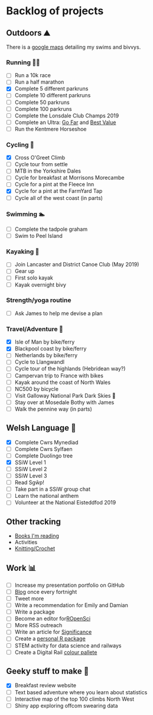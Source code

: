# Backlog of projects

## Outdoors :mountain:

There is a [google maps](https://www.google.com/maps/d/edit?mid=1Chu2SuR7Qs6M79-deT4WcancZ6M&ll=54.419881467419216%2C-3.013386708398457&z=10) detailing my swims and bivvys.

### Running 🏃‍♀️

- [ ] Run a 10k race
- [ ] Run a half marathon
- [x] Complete 5 different parkruns
- [ ] Complete 10 different parkruns
- [ ] Complete 50 parkruns
- [ ] Complete 100 parkruns
- [ ] Complete the Lonsdale Club Champs 2019
- [ ] Complete an Ultra: [Go Far](http://www.gofar.org.uk/) and [Best Value](https://climbers.net/race/value-ultras.php)
- [ ] Run the Kentmere Horseshoe

### Cycling :bicyclist:

- [x] Cross O'Greet Climb
- [ ] Cycle tour from settle
- [ ] MTB in the Yorkshire Dales
- [ ] Cycle for breakfast at Morrisons Morecambe
- [ ] Cycle for a pint at the Fleece Inn
- [x] Cycle for a pint at the FarmYard Tap
- [ ] Cycle all of the west coast (in parts)

### Swimming :swimmer:

- [ ] Complete the tadpole graham
- [ ] Swim to Peel Island

### Kayaking :rowboat:

- [ ] Join Lancaster and District Canoe Club (May 2019)
- [ ] Gear up
- [ ] First solo kayak
- [ ] Kayak overnight bivy

### Strength/yoga routine

- [ ] Ask James to help me devise a plan

### Travel/Adventure :sunrise_over_mountains:
- [x] Isle of Man by bike/ferry
- [x] Blackpool coast by bike/ferry
- [ ] Netherlands by bike/ferry
- [ ] Cycle to Llangwandl
- [ ] Cycle tour of the highlands (Hebridean way?)
- [ ] Campervan trip to France with bikes
- [ ] Kayak around the coast of North Wales
- [ ] NC500 by bicycle
- [ ] Visit Galloway National Park Dark Skies :milky_way:
- [ ] Stay over at Mosedale Bothy with James
- [ ] Walk the pennine way (in parts)

## Welsh Language :green_book:
- [x] Complete Cwrs Mynediad  
- [ ] Complete Cwrs Sylfaen  
- [ ] Complete Duolingo tree
- [x] SSiW Level 1
- [ ] SSiW Level 2
- [ ] SSiW Level 3
- [ ] Read Sgŵp!
- [ ] Take part in a SSiW group chat
- [ ] Learn the national anthem
- [ ] Volunteer at the National Eisteddfod 2019

## Other tracking
* [Books I'm reading](https://www.goodreads.com/user/show/72020661-rhian)
* Activities
* [Knitting/Crochet](https://www.ravelry.com/projects/trianglegirl?set=&columns=&view=thumbnail&page=&sort=status%20completed_%20status_changed_&search=)

## Work :bar_chart:
- [ ] Increase my presentation portfolio on GitHub
- [ ] [Blog](https://github.com/trianglegirl/personal-projects/blob/master/ideas/blog-ideas.md) once every fortnight
- [ ] Tweet more
- [ ] Write a recommendation for Emily and Damian
- [ ] Write a package
- [ ] Become an editor for[ROpenSci](https://ropensci.org/onboarding/)
- [ ] More RSS outreach
- [ ] Write an article for [Significance](https://www.significancemagazine.com/contribute)
- [ ] Create a [personal R package](https://hilaryparker.com/2013/04/03/personal-r-packages/)
- [ ] STEM activity for data science and railways
- [ ] Create a Digital Rail [colour pallete](https://drsimonj.svbtle.com/creating-corporate-colour-palettes-for-ggplot2)

## Geeky stuff to make :rocket:

- [x] Breakfast review website
- [ ] Text based adventure where you learn about statistics
- [ ] Interactive map of the top 100 climbs North West
- [ ] Shiny app exploring offcom swearing data

